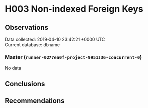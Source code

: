 # H003 Non-indexed Foreign Keys #

## Observations ##
Data collected: 2019-04-10 23:42:21 +0000 UTC  
Current database: dbname  

### Master (`runner-0277ea0f-project-9951336-concurrent-0`) ###


No data


## Conclusions ##


## Recommendations ##

